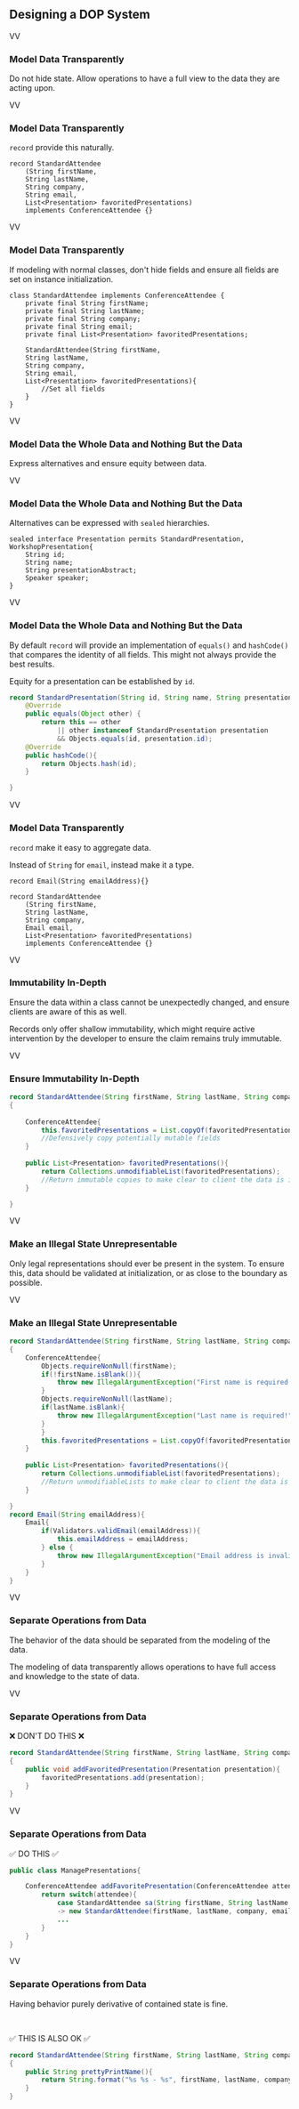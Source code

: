 ## Designing a DOP System

VV

### Model Data Transparently

Do not hide state. Allow operations to have a full view to the data they are acting upon. 

VV

### Model Data Transparently

`record` provide this naturally.

```
record StandardAttendee
	(String firstName, 
	String lastName, 
	String company, 
	String email, 
	List<Presentation> favoritedPresentations)
	implements ConferenceAttendee {}
```

VV

### Model Data Transparently

If modeling with normal classes, don't hide fields and ensure all fields are set on instance initialization.

```
class StandardAttendee implements ConferenceAttendee {
	private final String firstName;
	private final String lastName;
	private final String company;
	private final String email;
	private final List<Presentation> favoritedPresentations;
	
	StandardAttendee(String firstName, 
	String lastName, 
	String company, 
	String email, 
	List<Presentation> favoritedPresentations){
		//Set all fields
	}
}
```

VV

### Model Data the Whole Data and Nothing But the Data

Express alternatives and ensure equity between data.

VV

### Model Data the Whole Data and Nothing But the Data

Alternatives can be expressed with `sealed` hierarchies. 

```
sealed interface Presentation permits StandardPresentation, WorkshopPresentation{
	String id;
	String name;
	String presentationAbstract;
	Speaker speaker;
}
```

VV

### Model Data the Whole Data and Nothing But the Data

By default `record` will provide an implementation of `equals()` and `hashCode()` that compares the identity of all fields. This might not always provide the best results. 

Equity for a presentation can be established by `id`.

```java
record StandardPresentation(String id, String name, String presentationAbstract, Speaker speaker) implements Presentation{
	@Override
	public equals(Object other) {
		return this == other
			|| other instanceof StandardPresentation presentation
			&& Objects.equals(id, presentation.id);
	@Override
	public hashCode(){
		return Objects.hash(id);
	}

}
```
VV

### Model Data Transparently

`record` make it easy to aggregate data. 

Instead of `String` for `email`, instead make it a type.

```
record Email(String emailAddress){}

record StandardAttendee
	(String firstName, 
	String lastName, 
	String company, 
	Email email, 
	List<Presentation> favoritedPresentations)
	implements ConferenceAttendee {}
```

VV

### Immutability In-Depth

Ensure the data within a class cannot be unexpectedly changed, and ensure clients are aware of this as well. 

Records only offer shallow immutability, which might require active intervention by the developer to ensure the claim remains truly immutable.

VV

### Ensure Immutability In-Depth

```java
record StandardAttendee(String firstName, String lastName, String company, String email, List<Presentation> favoritedPresentations) implements ConferenceAttendee
{
	
	ConferenceAttendee{
		this.favoritedPresentations = List.copyOf(favoritedPresentations);
		//Defensively copy potentially mutable fields
	}
	
	public List<Presentation> favoritedPresentations(){
		return Collections.unmodifiableList(favoritedPresentations);
		//Return immutable copies to make clear to client the data is immutable
	}

}
```
VV


### Make an Illegal State Unrepresentable

Only legal representations should ever be present in the system. To ensure this, data should be validated at initialization, or as close to the boundary as possible.

VV

### Make an Illegal State Unrepresentable


```java
record StandardAttendee(String firstName, String lastName, String company, Email email, List<Presentation> favoritedPresentations) implements ConferenceAttendee
{
	ConferenceAttendee{
		Objects.requireNonNull(firstName);
		if(!firstName.isBlank()){
			throw new IllegalArgumentException("First name is required!");
		}
		Objects.requireNonNull(lastName);
		if(lastName.isBlank){
			throw new IllegalArgumentException("Last name is required!");
		}
		}
		this.favoritedPresentations = List.copyOf(favoritedPresentations);	
	}
	
	public List<Presentation> favoritedPresentations(){
		return Collections.unmodifiableList(favoritedPresentations);
		//Return unmodifiableLists to make clear to client the data is immutable
	}

}
record Email(String emailAddress){
	Email{
		if(Validators.validEmail(emailAddress)){
			this.emailAddress = emailAddress;
		} else {
			throw new IllegalArgumentException("Email address is invalid!");
		}
	}
}
```
VV

### Separate Operations from Data

The behavior of the data should be separated from the modeling of the data. 

The modeling of data transparently allows operations to have full access and knowledge to the state of data.

VV


### Separate Operations from Data


❌ DON'T DO THIS ❌


```java
record StandardAttendee(String firstName, String lastName, String company, String email, List<Presentation> favoritedPresentations) implements 
{
	public void addFavoritedPresentation(Presentation presentation){
		favoritedPresentations.add(presentation);
	}
}
```
VV

### Separate Operations from Data


✅ DO THIS ✅


```java
public class ManagePresentations{

	ConferenceAttendee addFavoritePresentation(ConferenceAttendee attendee, Presentation presentation){
		return switch(attendee){
			case StandardAttendee sa(String firstName, String lastName, String company, String email, List<Presentation> favoritedPresentations) 
			-> new StandardAttendee(firstName, lastName, company, email, List.of(favoritedPresentations.values(),  presentation);
			...
		}
	}
}
```

VV


### Separate Operations from Data

Having behavior purely derivative of contained state is fine. 

<br/>

✅ THIS IS ALSO OK ✅


```java
record StandardAttendee(String firstName, String lastName, String company, String email, List<Presentation> favoritedPresentations) implements 
{
	public String prettyPrintName(){
		return String.format("%s %s - %s", firstName, lastName, company);
	}
}
```
